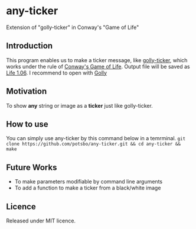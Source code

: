 any-ticker
==========

Extension of "golly-ticker" in Conway's "Game of Life"

## Introduction
This program enables us to make a ticker message, like [golly-ticker](https://code.google.com/p/vals-game-of-life/source/browse/trunk/src/main/resources/gameoflife/patterns/golly/Guns/golly-ticker.rle), which works under the rule of [Conway's Game of Life](http://en.wikipedia.org/wiki/Conway%27s_Game_of_Life).
Output file will be saved as [Life 1.06](http://conwaylife.com/wiki/Life_1.06). I recommend to open with [Golly](http://golly.sourceforge.net/)

## Motivation
To show **any** string or image as a **ticker** just like golly-ticker.

## How to use
You can simply use any-ticker by this command below in a temrminal.
`git clone https://github.com/potsbo/any-ticker.git && cd any-ticker && make`

## Future Works
* To make parameters modifiable by command line arguments
* To add a function to make a ticker from a black/white image

## Licence
Released under MIT licence.
